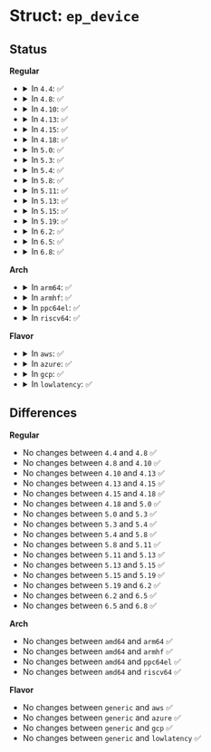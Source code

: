 # Struct: <code>ep_device</code>

## Status
<b>Regular</b>
<ul>
<li>
<details>
<summary>In <code>4.4</code>: ✅</summary>

```c
struct ep_device {
    struct usb_endpoint_descriptor *desc;
    struct usb_device *udev;
    struct device dev;
};
```
</details>
</li>
<li>
<details>
<summary>In <code>4.8</code>: ✅</summary>

```c
struct ep_device {
    struct usb_endpoint_descriptor *desc;
    struct usb_device *udev;
    struct device dev;
};
```
</details>
</li>
<li>
<details>
<summary>In <code>4.10</code>: ✅</summary>

```c
struct ep_device {
    struct usb_endpoint_descriptor *desc;
    struct usb_device *udev;
    struct device dev;
};
```
</details>
</li>
<li>
<details>
<summary>In <code>4.13</code>: ✅</summary>

```c
struct ep_device {
    struct usb_endpoint_descriptor *desc;
    struct usb_device *udev;
    struct device dev;
};
```
</details>
</li>
<li>
<details>
<summary>In <code>4.15</code>: ✅</summary>

```c
struct ep_device {
    struct usb_endpoint_descriptor *desc;
    struct usb_device *udev;
    struct device dev;
};
```
</details>
</li>
<li>
<details>
<summary>In <code>4.18</code>: ✅</summary>

```c
struct ep_device {
    struct usb_endpoint_descriptor *desc;
    struct usb_device *udev;
    struct device dev;
};
```
</details>
</li>
<li>
<details>
<summary>In <code>5.0</code>: ✅</summary>

```c
struct ep_device {
    struct usb_endpoint_descriptor *desc;
    struct usb_device *udev;
    struct device dev;
};
```
</details>
</li>
<li>
<details>
<summary>In <code>5.3</code>: ✅</summary>

```c
struct ep_device {
    struct usb_endpoint_descriptor *desc;
    struct usb_device *udev;
    struct device dev;
};
```
</details>
</li>
<li>
<details>
<summary>In <code>5.4</code>: ✅</summary>

```c
struct ep_device {
    struct usb_endpoint_descriptor *desc;
    struct usb_device *udev;
    struct device dev;
};
```
</details>
</li>
<li>
<details>
<summary>In <code>5.8</code>: ✅</summary>

```c
struct ep_device {
    struct usb_endpoint_descriptor *desc;
    struct usb_device *udev;
    struct device dev;
};
```
</details>
</li>
<li>
<details>
<summary>In <code>5.11</code>: ✅</summary>

```c
struct ep_device {
    struct usb_endpoint_descriptor *desc;
    struct usb_device *udev;
    struct device dev;
};
```
</details>
</li>
<li>
<details>
<summary>In <code>5.13</code>: ✅</summary>

```c
struct ep_device {
    struct usb_endpoint_descriptor *desc;
    struct usb_device *udev;
    struct device dev;
};
```
</details>
</li>
<li>
<details>
<summary>In <code>5.15</code>: ✅</summary>

```c
struct ep_device {
    struct usb_endpoint_descriptor *desc;
    struct usb_device *udev;
    struct device dev;
};
```
</details>
</li>
<li>
<details>
<summary>In <code>5.19</code>: ✅</summary>

```c
struct ep_device {
    struct usb_endpoint_descriptor *desc;
    struct usb_device *udev;
    struct device dev;
};
```
</details>
</li>
<li>
<details>
<summary>In <code>6.2</code>: ✅</summary>

```c
struct ep_device {
    struct usb_endpoint_descriptor *desc;
    struct usb_device *udev;
    struct device dev;
};
```
</details>
</li>
<li>
<details>
<summary>In <code>6.5</code>: ✅</summary>

```c
struct ep_device {
    struct usb_endpoint_descriptor *desc;
    struct usb_device *udev;
    struct device dev;
};
```
</details>
</li>
<li>
<details>
<summary>In <code>6.8</code>: ✅</summary>

```c
struct ep_device {
    struct usb_endpoint_descriptor *desc;
    struct usb_device *udev;
    struct device dev;
};
```
</details>
</li>
</ul>
<b>Arch</b>
<ul>
<li>
<details>
<summary>In <code>arm64</code>: ✅</summary>

```c
struct ep_device {
    struct usb_endpoint_descriptor *desc;
    struct usb_device *udev;
    struct device dev;
};
```
</details>
</li>
<li>
<details>
<summary>In <code>armhf</code>: ✅</summary>

```c
struct ep_device {
    struct usb_endpoint_descriptor *desc;
    struct usb_device *udev;
    struct device dev;
};
```
</details>
</li>
<li>
<details>
<summary>In <code>ppc64el</code>: ✅</summary>

```c
struct ep_device {
    struct usb_endpoint_descriptor *desc;
    struct usb_device *udev;
    struct device dev;
};
```
</details>
</li>
<li>
<details>
<summary>In <code>riscv64</code>: ✅</summary>

```c
struct ep_device {
    struct usb_endpoint_descriptor *desc;
    struct usb_device *udev;
    struct device dev;
};
```
</details>
</li>
</ul>
<b>Flavor</b>
<ul>
<li>
<details>
<summary>In <code>aws</code>: ✅</summary>

```c
struct ep_device {
    struct usb_endpoint_descriptor *desc;
    struct usb_device *udev;
    struct device dev;
};
```
</details>
</li>
<li>
<details>
<summary>In <code>azure</code>: ✅</summary>

```c
struct ep_device {
    struct usb_endpoint_descriptor *desc;
    struct usb_device *udev;
    struct device dev;
};
```
</details>
</li>
<li>
<details>
<summary>In <code>gcp</code>: ✅</summary>

```c
struct ep_device {
    struct usb_endpoint_descriptor *desc;
    struct usb_device *udev;
    struct device dev;
};
```
</details>
</li>
<li>
<details>
<summary>In <code>lowlatency</code>: ✅</summary>

```c
struct ep_device {
    struct usb_endpoint_descriptor *desc;
    struct usb_device *udev;
    struct device dev;
};
```
</details>
</li>
</ul>

## Differences
<b>Regular</b>
<ul>
<li>
No changes between <code>4.4</code> and <code>4.8</code> ✅
</li>
<li>
No changes between <code>4.8</code> and <code>4.10</code> ✅
</li>
<li>
No changes between <code>4.10</code> and <code>4.13</code> ✅
</li>
<li>
No changes between <code>4.13</code> and <code>4.15</code> ✅
</li>
<li>
No changes between <code>4.15</code> and <code>4.18</code> ✅
</li>
<li>
No changes between <code>4.18</code> and <code>5.0</code> ✅
</li>
<li>
No changes between <code>5.0</code> and <code>5.3</code> ✅
</li>
<li>
No changes between <code>5.3</code> and <code>5.4</code> ✅
</li>
<li>
No changes between <code>5.4</code> and <code>5.8</code> ✅
</li>
<li>
No changes between <code>5.8</code> and <code>5.11</code> ✅
</li>
<li>
No changes between <code>5.11</code> and <code>5.13</code> ✅
</li>
<li>
No changes between <code>5.13</code> and <code>5.15</code> ✅
</li>
<li>
No changes between <code>5.15</code> and <code>5.19</code> ✅
</li>
<li>
No changes between <code>5.19</code> and <code>6.2</code> ✅
</li>
<li>
No changes between <code>6.2</code> and <code>6.5</code> ✅
</li>
<li>
No changes between <code>6.5</code> and <code>6.8</code> ✅
</li>
</ul>
<b>Arch</b>
<ul>
<li>
No changes between <code>amd64</code> and <code>arm64</code> ✅
</li>
<li>
No changes between <code>amd64</code> and <code>armhf</code> ✅
</li>
<li>
No changes between <code>amd64</code> and <code>ppc64el</code> ✅
</li>
<li>
No changes between <code>amd64</code> and <code>riscv64</code> ✅
</li>
</ul>
<b>Flavor</b>
<ul>
<li>
No changes between <code>generic</code> and <code>aws</code> ✅
</li>
<li>
No changes between <code>generic</code> and <code>azure</code> ✅
</li>
<li>
No changes between <code>generic</code> and <code>gcp</code> ✅
</li>
<li>
No changes between <code>generic</code> and <code>lowlatency</code> ✅
</li>
</ul>
